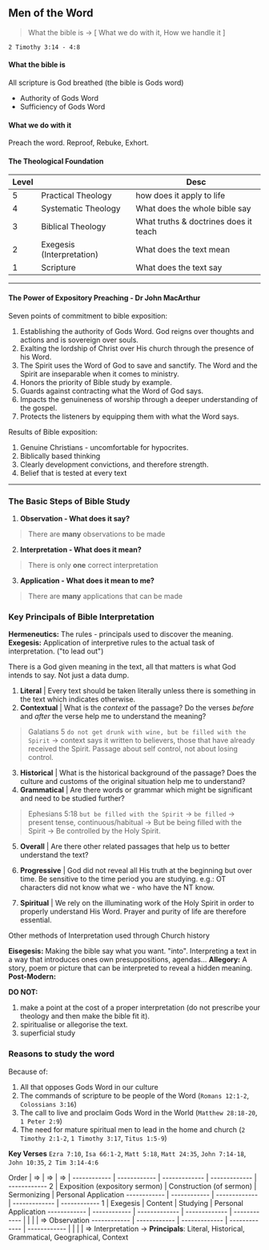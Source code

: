 ## Men of the Word

> What the bible is -> [ What we do with it, How we handle it ]

`2 Timothy 3:14 - 4:8`

#### What the bible is
All scripture is God breathed (the bible is Gods word)
- Authority of Gods Word
- Sufficiency of Gods Word

#### What we do with it
Preach the word. Reproof, Rebuke, Exhort.

#### The Theological Foundation

Level            |              |      Desc
------------ | ------------- | -------------
 5 | Practical Theology | how does it apply to life
 4 | Systematic Theology | What does the whole bible say
 3 | Biblical Theology | What truths & doctrines does it teach
 2 | Exegesis (Interpretation) |  What does the text mean
 1 | Scripture | What does the text say

----

#### The Power of Expository Preaching - Dr John MacArthur
Seven points of commitment to bible exposition:

1. Establishing the authority of Gods Word. God reigns over thoughts and actions and is sovereign over souls.
2. Exalting the lordship of Christ over His church through the presence of his Word.
3. The Spirit uses the Word of God to save and sanctify. The Word and the Spirit are inseparable when it comes to ministry.
4. Honors the priority of Bible study by example.
5. Guards against contracting what the Word of God says.
6. Impacts the genuineness of worship through a deeper understanding of the gospel.
7. Protects the listeners by equipping them with what the Word says.

Results of Bible exposition:

1. Genuine Christians - uncomfortable for hypocrites.
2. Biblically based thinking
3. Clearly development convictions, and therefore strength.
4. Belief that is tested at every text

----

### The Basic Steps of Bible Study

1. **Observation - What does it say?** 
> There are **many** observations to be made

2. **Interpretation - What does it mean?** 
> There is only **one** correct interpretation

3. **Application - What does it mean to me?** 
> There are **many** applications that can be made

### Key Principals of Bible Interpretation

**Hermeneutics:** The rules - principals used to discover the meaning.
**Exegesis:** Application of interpretive rules to the actual task of interpretation. ("to lead out")

There is a God given meaning in the text, all that matters is what God intends to say.
Not just a data dump.

1. **Literal** |
  Every text should be taken literally unless there is something in the text which indicates otherwise.
2. **Contextual** |
  What is the *context* of the passage? Do the verses *before* and *after* the verse help me to understand the meaning?
> Galatians 5 `do not get drunk with wine, but be filled with the Spirit` -> context says it written to believers, those that have already received the Spirit. Passage about self control, not about losing control.

3. **Historical** |
  What is the historical background of the passage? Does the culture and customs of the original situation help me to understand?
4. **Grammatical** |
  Are there words or grammar which might be significant and need to be studied further?
> Ephesians 5:18 `but be filled with the Spirit` -> `be filled` -> present tense, continuous/habitual -> But be being filled with the Spirit -> Be controlled by the Holy Spirit.

5. **Overall** |
  Are there other related passages that help us to better understand the text?

6. **Progressive** |
  God did not reveal all His truth at the beginning but over time. Be sensitive to the time period you are studying.
  e.g.: OT characters did not know what we - who have the NT know.

7. **Spiritual** |
  We rely on the illuminating work of the Holy Spirit in order to properly understand His Word. Prayer and purity of life are therefore essential.

Other methods of Interpretation used through Church history

**Eisegesis:** Making the bible say what you want. "into". Interpreting a text in a way that introduces ones own presuppositions, agendas...
**Allegory:** A story, poem or picture that can be interpreted to reveal a hidden meaning.
**Post-Modern:** 

**DO NOT:**
1. make a point at the cost of a proper interpretation (do not prescribe your theology and then make the bible fit it).
2. spiritualise or allegorise the text.
3. superficial study

### Reasons to study the word

Because of:
1. All that opposes Gods Word in our culture
2. The commands of scripture to be people of the Word (`Romans 12:1-2`, `Colossians 3:16`)
3. The call to live and proclaim Gods Word in the World (`Matthew 28:18-20`, `1 Peter 2:9`)
4. The need for mature spiritual men to lead in the home and church (`2 Timothy 2:1-2`, `1 Timothy 3:17`, `Titus 1:5-9`)

**Key Verses**
`Ezra 7:10`, `Isa 66:1-2`, `Matt 5:18`, `Matt 24:35`, `John 7:14-18`, `John 10:35`, `2 Tim 3:14-4:6`


 Order       |  =>          | =>            | =>            |
------------ | ------------ | ------------- | ------------- | ------------ 
 2           | Exposition (expository sermon)     | Construction (of sermon)       | Sermonizing      | Personal Application
------------ | ------------ | ------------- | ------------- | ------------ 
 1           | Exegesis     | Content       | Studying      | Personal Application
------------ | ------------ | ------------- | ------------- | ------------ 
             |              |               |               | => Observation
------------ | ------------ | ------------- | ------------- | ------------ 
             |              |               |               | => Interpretation -> **Principals**: Literal, Historical, Grammatical, Geographical, Context
          
